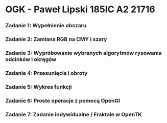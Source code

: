# OGK - Paweł Lipski 185IC A2 21716

### Zadanie 1: Wypełnienie obszaru
### Zadanie 2: Zamiana RGB na CMY i szary
### Zadanie 3: Wypróbowanie wybranych algorytmów rysowania odcinków i okręgów
### Zadanie 4: Przesunięcia i obroty
### Zadanie 5: Wykres funkcji
### Zadanie 6: Proste operacje z pomocą OpenGl
### Zadanie 7: Zadanie indywidualne / Fraktale w OpenTK
